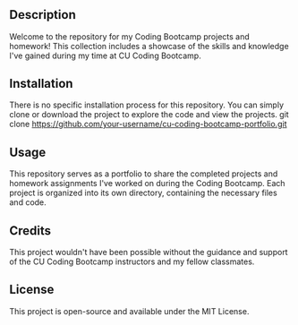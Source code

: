 # <Coding Bootcamp Homework>

## Description

Welcome to the repository for my Coding Bootcamp projects and homework! This collection includes a showcase of the skills and knowledge I've gained during my time at CU Coding Bootcamp.




## Installation
There is no specific installation process for this repository. You can simply clone or download the project to explore the code and view the projects. git clone https://github.com/your-username/cu-coding-bootcamp-portfolio.git

## Usage
This repository serves as a portfolio to share the completed projects and homework assignments I've worked on during the Coding Bootcamp. Each project is organized into its own directory, containing the necessary files and code.

## Credits
This project wouldn't have been possible without the guidance and support of the CU Coding Bootcamp instructors and my fellow classmates. 

## License
This project is open-source and available under the MIT License.

